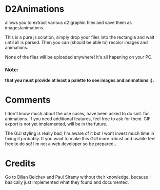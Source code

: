 # D2Animations
allows you to extract various d2 graphic files and save them as images/animations.

This is a pure js solution, simply drop your files into the rectangle and wait until all is parsed.
Then you can (should be able to) recolor images and animations.

None of the files will be uploaded anywhere! It's all hapening on your PC.

<b><h3>Note:</h3> that you must provide at least a palette to see images and animations ;).</b>

# Comments
I don't know much about the use cases, have been asked to do smt. for animations. If you need additional features, feel free to ask for them.
GIF export is not yet implemented, will be in the future.

The GUI styling is really bad, I'm aware of it but I wont invest much time in fixing it probably.
If you want to make this GUI more robust and usable feel free to do so!
I'm not a web developer so be prepared..

# Credits
Go to Bilian Belchev and Paul Siramy without their knowledge, because I basically just implemented what they found and documented.
